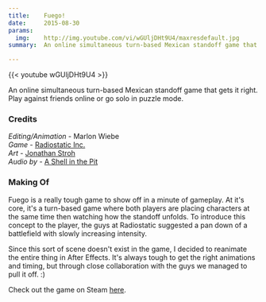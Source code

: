 ```yaml
---
title:    Fuego!
date:     2015-08-30
params:
  img:    http://img.youtube.com/vi/wGUljDHt9U4/maxresdefault.jpg
summary:  An online simultaneous turn-based Mexican standoff game that gets it right.  Play against friends online or go solo in puzzle mode.

---
```


{{< youtube wGUljDHt9U4 >}}

An online simultaneous turn-based Mexican standoff game that gets it right.  Play against friends online or go solo in puzzle mode.

### Credits  

_Editing/Animation_ - Marlon Wiebe  
_Game_ - [Radiostatic Inc.][2078ffca]  
_Art_ - [Jonathan Stroh][984c4c95]  
_Audio by_ - [A Shell in the Pit][433c846b]  

### Making Of

Fuego is a really tough game to show off in a minute of gameplay.  At it's core, it's a turn-based game where both players are placing characters at the same time then watching how the standoff unfolds.  To introduce this concept to the player, the guys at Radiostatic suggested a pan down of a battlefield with slowly increasing intensity.

Since this sort of scene doesn't exist in the game, I decided to reanimate the entire thing in After Effects.  It's always tough to get the right animations and timing, but through close collaboration with the guys we managed to pull it off. :)

Check out the game on Steam [here](http://store.steampowered.com/app/356100/).

  [984c4c95]: http://jonathanstroh.com/ "Jonathan Stroh"
  [2078ffca]: http://radiostatic.co/ "Radiostatic Website"
  [433c846b]: ashellinthepit.com "A Shell in the Pit Homepage"
